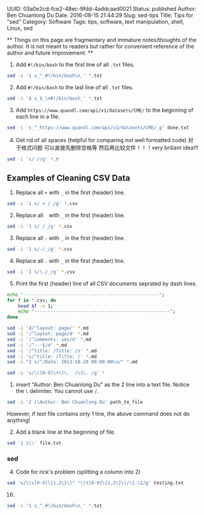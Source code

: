 UUID: 03a0e2cd-fce2-48ec-9fdd-4addcaad0021
Status: published
Author: Ben Chuanlong Du
Date: 2016-08-15 21:44:29
Slug: sed-tips
Title: Tips for "sed"
Category: Software
Tags: tips, software, text manipulation, shell, Linux, sed

**
Things on this page are fragmentary and immature notes/thoughts of the author. 
It is not meant to readers but rather for convenient reference of the author and future improvement.
**
 
1. Add `#!/bin/bash` to the first line of all `.txt` files.  
```bash
sed -i '1 s_^_#!/bin/bash\n_' *.txt
```

2. Add `#!/bin/bash` to the last line of all `.txt` files.  
```bash
sed -i '$ s_$_\n#!/bin/bash_' *.txt
```

3. Add `https://www.quandl.com/api/v1/datasets/CME/` to the beginning of each line in a file.
```bash
sed -i 's_^_https://www.quandl.com/api/v1/datasets/CME/_g' done.txt 
```

4. Get rid of all spaces (helpful for comparing not well formatted code)
对于格式问题 可以直接先删除空格等 然后再比较文件！！！very briliant idea!!! 
```bash
sed -i 's/ //g' *.r
```

## Examples of Cleaning CSV Data

1. Replace all ` + ` with `_` in the first (header) line.
```bash
sed -i '1 s/ + /_/g' *.csv
```
2. Replace all ` ` with `_` in the first (header) line.
```bash
sed -i '1 s/ /_/g' *.csv
```
3. Replace all `-` with `_` in the first (header) line.
```bash
sed -i '1 s/-/_/g' *.csv
```
4. Replace all `.` with `_` in the first (header) line.
```bash
sed -i '1 s/\./_/g' *.csv
```
5. Print the first (header) line of all CSV documents seprated by dash lines.

```bash
echo "--------------------------------------------------";
for f in *.csv; do
    head $f -n 1;
    echo "--------------------------------------------------";
done
```


```bash
sed -i 'd/^layout: page/' *.md
sed -i '/^layout: page/d' *.md
sed -i '/^comments: yes/d' *.md
sed -i '/^---$/d' *.md
sed -i '/^title: /Title: /s' *.md
sed -i 's/^title: /Title: /' *.md
sed -i "2 s/^/Date: 2013-10-20 00:00:00\n/" *.md

sed -i 's/\([0-9]\+\)\.  /\1\. /g' *
```

1. insert "Author: Ben Chuanlong Du" as the 2 line into a text file. 
Notice the `\` delimiter. You cannot use `/`.
```bash
sed -i '2 i\Author: Ben Chuanlong Du' path_to_file
```
However, 
if text file contains only 1 line, 
the above command does not do anything!

2. Add a blank line at the beginning of file.
```bash
sed '1 i\\' file.txt
```

### sed

4. Code for rick's problem (splitting a column into 2)
```bash
sed 's/\(s[0-9]\{1,2\}\)" "\(t[0-9]\{1,2\}\)/\1-\2/g' testing.txt
```
16. 
```bash
sed -i '1 s_^_#!/bin/bash\n_' *.txt
```


